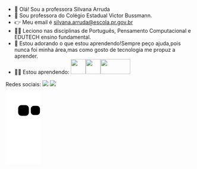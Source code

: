 - 👋 Olá! Sou a professora Silvana Arruda
- 👀 Sou professora do Colégio Estadual Victor Bussmann.
- 👉 Meu email é silvana.arruda@escola.pr.gov.br
- 🙋‍♀️ Leciono nas disciplinas de Português, Pensamento Computacional e EDUTECH ensino fundamental.
- 💞️ Estou adorando o que estou aprendendo!Sempre peço ajuda,pois nunca foi minha área,mas como gosto de tecnologia me propuz a aprender.
- 👩‍🔬  Estou aprendendo:
<img src="https://cdn.jsdelivr.net/gh/devicons/devicon/icons/java/java-original.svg" width="40" height="40"/><img src="https://cdn.jsdelivr.net/gh/devicons/devicon/icons/linux/linux-original.svg" width="40" height="40"/><img src="https://img.shields.io/badge/GitHub-100000?style=for-the-badge&logo=github&logoColor=white" width="80" height="40"/>
<div>

Redes sociais:
<a href="https://youtube.com/channel/UCL8TAG1mxF8KVA2O-5wV7bQ" target="_blank"><img src="https://img.shields.io/badge/YouTube-FF0000?style=for-the-badge&logo=youtube&logoColor=white" target="_blank"></a>
<a href="https://instagram.com/silvanaarruda771" target="_blank"><img src="https://img.shields.io/badge/-Instagram-%23E4405F?style=for-the-badge&logo=instagram&logoColor=white" target="_blank"></a>

![Snake animation](https://github.com/anarru/anarru/blob/output/github-contribution-grid-snake.svg)

